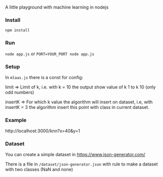 A little playground with machine learning in nodejs

### Install
` npm install `

### Run
`node app.js` or `PORT=YOUR_PORT node app.js`

### Setup
In `mlaas.js` there is a const for config:

limit => Limit of k, i.e. with k = 10 the output show value of k 1 to k 10 (only odd numbers)

insertK => For which k value the algorithm will insert on dataset, i.e, with insertK = 3 the algorithm insert this point with class in current dataset.  

### Example
http://localhost:3000/knn?x=40&y=1

### Dataset
You can create a simple dataset in https://www.json-generator.com/

There is a file in `/dataset/json-generator.json` with rule to make a dataset with two classes (NaN and none)
